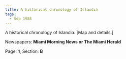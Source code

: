 ```yaml
---  
title: A historical chronology of Islandia  
tags:  
  - Sep 1988  
---  
```

  
A historical chronology of Islandia. [Map and details.]  
  
Newspapers: **Miami Morning News or The Miami Herald**  
  
Page: **1**, Section: **B** 
